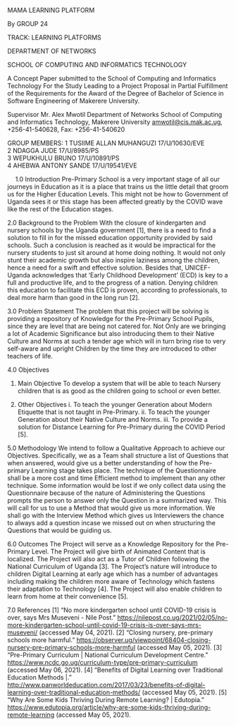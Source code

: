 
MAMA LEARNING PLATFORM


By GROUP 24

TRACK: LEARNING PLATFORMS

DEPARTMENT OF NETWORKS

SCHOOL OF COMPUTING AND INFORMATICS TECHNOLOGY


A Concept Paper submitted to the School of Computing and Informatics Technology 
For the Study Leading to a Project Proposal in Partial Fulfillment of the 
Requirements for the Award of the Degree of Bachelor of 
Science in Software Engineering of Makerere University.


Supervisor
Mr. Alex Mwotil
Department of Networks
School of Computing and Informatics Technology, Makerere University
amwotil@cis.mak.ac.ug, +256-41-540628, Fax: +256-41-540620
 

GROUP MEMBERS: 
1	 TUSIIME ALLAN MUHANGUZI	17/U/10630/EVE 	 
2  NDAGGA JUDE	17/U/8985/PS 	 
3	 WEPUKHULU BRUNO	17/U/10891/PS 	 
4	 AHEBWA ANTONY SANDE	17/U/19541/EVE 	 


 
1.0	Introduction
Pre-Primary School is a very important stage of all our journeys in Education as it is a place that trains us the little detail that groom us for the Higher Education Levels. This might not be how to Government of Uganda sees it or this stage has been affected greatly by the COVID wave like the rest of the Education stages.

2.0	Background to the Problem
With the closure of kindergarten and nursery schools by the Uganda government [1], there is a need to find a solution to fill in for the missed education opportunity provided by said schools. Such a conclusion is reached as it would be impractical for the nursery students to just sit around at home doing nothing. It would not only stunt their academic growth but also inspire laziness among the children, hence a need for a swift and effective solution.
Besides that, UNICEF-Uganda acknowledges that ‘Early Childhood Development’ (ECD) is key to a full and productive life, and to the progress of a nation. Denying children this education to facilitate this ECD is proven, according to professionals, to deal more harm than good in the long run [2].

3.0	Problem Statement
The problem that this project will be solving is providing a repository of Knowledge for the Pre-Primary School Pupils, since they are level that are being not catered for. Not Only are we bringing a lot of Academic Significance but also introducing them to their Native Culture and Norms at such a tender age which will in turn bring rise to very self-aware and upright Children by the time they are introduced to other teachers of life.

4.0 	Objectives
1.	Main Objective
To develop a system that will be able to teach Nursery children that is as good as the children going to school or even better.

2.	Other Objectives
i.	To teach the younger Generation about Modern Etiquette that is not taught in Pre-Primary.
ii.	To teach the younger Generation about their Native Culture and Norms.
iii.	To provide a solution for Distance Learning for Pre-Primary during the COVID Period [5].

5.0	Methodology
We intend to follow a Qualitative Approach to achieve our Objectives. Specifically, we as a Team shall structure a list of Questions that when answered, would give us a better understanding of how the Pre-primary Learning stage takes place. The technique of the Questionnaire shall be a more cost and time Efficient method to implement than any other technique. Some information would be lost if we only collect data using the Questionnaire because of the nature of Administering the Questions prompts the person to answer only the Question in a summarized way. This will call for us to use a Method that would give us more information. We shall go with the Interview Method which gives us Interviewers the chance to always add a question incase we missed out on when structuring the Questions that would be guiding us.

6.0	Outcomes
The Project will serve as a Knowledge Repository for the Pre-Primary Level.
The Project will give birth of Animated Content that is localized.
The Project will also act as a Tutor of Children following the National Curriculum of Uganda [3].
The Project’s nature will introduce to children Digital Learning at early age which has a number of advantages including making the children more aware of Technology which fastens their adaptation to Technology [4].
The Project will also enable children to learn from home at their convenience [5].

7.0	References
[1] “No more kindergarten school until COVID-19 crisis is over, says Mrs Museveni - Nile Post.” https://nilepost.co.ug/2021/02/05/no-more-kindergarten-school-until-covid-19-crisis-is-over-says-mrs-museveni/ (accessed May 04, 2021).
[2] “Closing nursery, pre-primary schools more harmful.” https://observer.ug/viewpoint/68404-closing-nursery-pre-primary-schools-more-harmful (accessed May 05, 2021).
[3] “Pre-Primary Curriculum | National Curriculum Development Centre.” https://www.ncdc.go.ug/curriculum-type/pre-primary-curriculum (accessed May 06, 2021).
[4] “Benefits of Digital Learning over Traditional Education Methods |.” http://www.panworldeducation.com/2017/03/23/benefits-of-digital-learning-over-traditional-education-methods/ (accessed May 05, 2021).
[5] “Why Are Some Kids Thriving During Remote Learning? | Edutopia.” https://www.edutopia.org/article/why-are-some-kids-thriving-during-remote-learning (accessed May 05, 2021).


